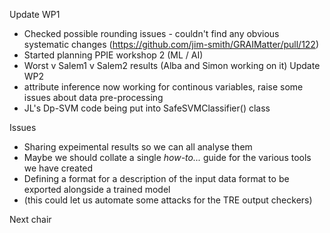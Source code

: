Update WP1
 - Checked possible rounding issues - couldn't find any obvious systematic changes (https://github.com/jim-smith/GRAIMatter/pull/122)
 - Started planning PPIE workshop 2 (ML / AI)
 - Worst v Salem1 v Salem2 results (Alba and Simon working on it)
Update WP2
- attribute inference now working for continous variables, raise some issues about data pre-processing
- JL's Dp-SVM code being put into SafeSVMClassifier() class

Issues
- Sharing expeimental results so we can all analyse them
- Maybe we should collate a single *how-to...* guide for the various tools we have created
- Defining a format for a description of the input data format to be exported alongside a trained model
-  (this could let us automate some attacks for the TRE output checkers)

Next chair
